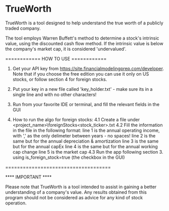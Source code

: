 # TrueWorth
TrueWorth is a tool designed to help understand the true worth of a publicly traded company.

The tool employs Warren Buffett's method to determine a stock's intrinsic value, using the discounted cash flow method. If the intrinsic value is below the company's market cap, it is considered 'undervalued'.


============ HOW TO USE ============

1. Get your API key from https://site.financialmodelingprep.com/developer. Note that if you choose the free edition you can use it only on US stocks, or follow section 4 for foreign stocks.
2. Put your key in a new file called 'key_holder.txt' - make sure its in a single line and with no other characters!
3. Run from your favorite IDE or terminal, and fill the relevant fields in the GUI
    
4. How to run the algo for foreign stocks:
    4.1 Create a file under <project_name>\foreignStocks\<stock_ticker>.txt
    4.2 Fill the information in the file in the following format: line 1 is the annual operating income, with ',' as the only delimeter between years - no spaces!
                                                                  line 2 is the same but for the annual depreciation & amortization
                                                                  line 3 is the same but for the annual capEx
                                                                  line 4 is the same but for the annual working cap change
                                                                  line 5 is the market cap
    4.3 Run the app following section 3. using is_foreign_stock=true (the checkbox in the GUI)


====================================

**** IMPORTANT ****

Please note that TrueWorth is a tool intended to assist in gaining a better understanding of a company's value. Any results obtained from this program should not be considered as advice for any kind of stock operation.
